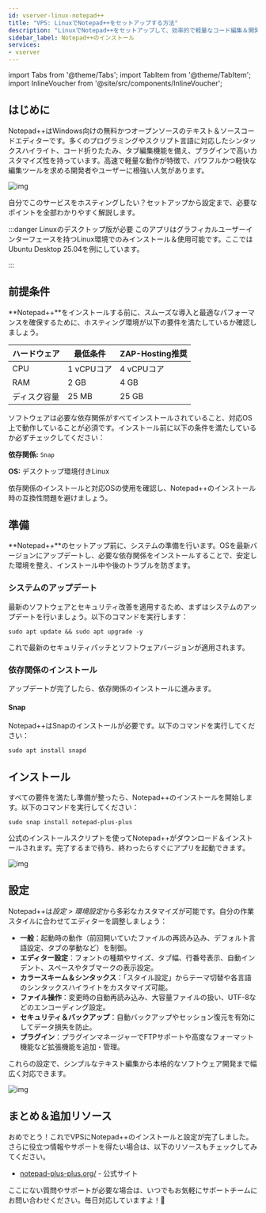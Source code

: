 ```yaml
---
id: vserver-linux-notepad++
title: "VPS: LinuxでNotepad++をセットアップする方法"
description: "LinuxでNotepad++をセットアップして、効率的で軽量なコード編集＆開発環境を作る方法をチェック → 今すぐ詳しく学ぼう"
sidebar_label: Notepad++のインストール
services:
- vserver
---
```


import Tabs from '@theme/Tabs';
import TabItem from '@theme/TabItem';
import InlineVoucher from '@site/src/components/InlineVoucher';

## はじめに

Notepad++はWindows向けの無料かつオープンソースのテキスト＆ソースコードエディターです。多くのプログラミングやスクリプト言語に対応したシンタックスハイライト、コード折りたたみ、タブ編集機能を備え、プラグインで高いカスタマイズ性を持っています。高速で軽量な動作が特徴で、パワフルかつ軽快な編集ツールを求める開発者やユーザーに根強い人気があります。

![img](https://screensaver01.zap-hosting.com/index.php/s/jMMDejqDfWDCfrr/preview)

自分でこのサービスをホスティングしたい？セットアップから設定まで、必要なポイントを全部わかりやすく解説します。

:::danger Linuxのデスクトップ版が必要
このアプリはグラフィカルユーザーインターフェースを持つLinux環境でのみインストール＆使用可能です。ここではUbuntu Desktop 25.04を例にしています。

:::

<InlineVoucher />



## 前提条件

**Notepad++**をインストールする前に、スムーズな導入と最適なパフォーマンスを確保するために、ホスティング環境が以下の要件を満たしているか確認しましょう。

| ハードウェア | 最低条件 | ZAP-Hosting推奨 |
| ---------- | ------------ | -------------------------- |
| CPU | 1 vCPUコア | 4 vCPUコア |
| RAM | 2 GB | 4 GB |
| ディスク容量 | 25 MB | 25 GB |

ソフトウェアは必要な依存関係がすべてインストールされていること、対応OS上で動作していることが必須です。インストール前に以下の条件を満たしているか必ずチェックしてください：

**依存関係:** `Snap`

**OS:** デスクトップ環境付きLinux

依存関係のインストールと対応OSの使用を確認し、Notepad++のインストール時の互換性問題を避けましょう。



## 準備

**Notepad++**のセットアップ前に、システムの準備を行います。OSを最新バージョンにアップデートし、必要な依存関係をインストールすることで、安定した環境を整え、インストール中や後のトラブルを防ぎます。


### システムのアップデート
最新のソフトウェアとセキュリティ改善を適用するため、まずはシステムのアップデートを行いましょう。以下のコマンドを実行します：

```
sudo apt update && sudo apt upgrade -y
```
これで最新のセキュリティパッチとソフトウェアバージョンが適用されます。

### 依存関係のインストール
アップデートが完了したら、依存関係のインストールに進みます。

#### Snap
Notepad++はSnapのインストールが必要です。以下のコマンドを実行してください：

```
sudo apt install snapd
```




## インストール
すべての要件を満たし準備が整ったら、Notepad++のインストールを開始します。以下のコマンドを実行してください：

```
sudo snap install notepad-plus-plus
```

公式のインストールスクリプトを使ってNotepad++がダウンロード＆インストールされます。完了するまで待ち、終わったらすぐにアプリを起動できます。

![img](https://screensaver01.zap-hosting.com/index.php/s/ca9Z8D37wCSrDbf/preview)



## 設定

Notepad++は*設定 > 環境設定*から多彩なカスタマイズが可能です。自分の作業スタイルに合わせてエディターを調整しましょう：

- **一般**：起動時の動作（前回開いていたファイルの再読み込み、デフォルト言語設定、タブの挙動など）を制御。  
- **エディター設定**：フォントの種類やサイズ、タブ幅、行番号表示、自動インデント、スペースやタブマークの表示設定。  
- **カラースキーム＆シンタックス**：「スタイル設定」からテーマ切替や各言語のシンタックスハイライトをカスタマイズ可能。  
- **ファイル操作**：変更時の自動再読み込み、大容量ファイルの扱い、UTF-8などのエンコーディング設定。  
- **セキュリティ＆バックアップ**：自動バックアップやセッション復元を有効にしてデータ損失を防止。  
- **プラグイン**：プラグインマネージャーでFTPサポートや高度なフォーマット機能など拡張機能を追加・管理。  

これらの設定で、シンプルなテキスト編集から本格的なソフトウェア開発まで幅広く対応できます。

![img](https://screensaver01.zap-hosting.com/index.php/s/X8og5qnFkBTRcmA/preview)




## まとめ＆追加リソース

おめでとう！これでVPSにNotepad++のインストールと設定が完了しました。さらに役立つ情報やサポートを得たい場合は、以下のリソースもチェックしてみてください。

- [notepad-plus-plus.org/](https://notepad-plus-plus.org/) - 公式サイト

ここにない質問やサポートが必要な場合は、いつでもお気軽にサポートチームにお問い合わせください。毎日対応していますよ！🙂



<InlineVoucher />